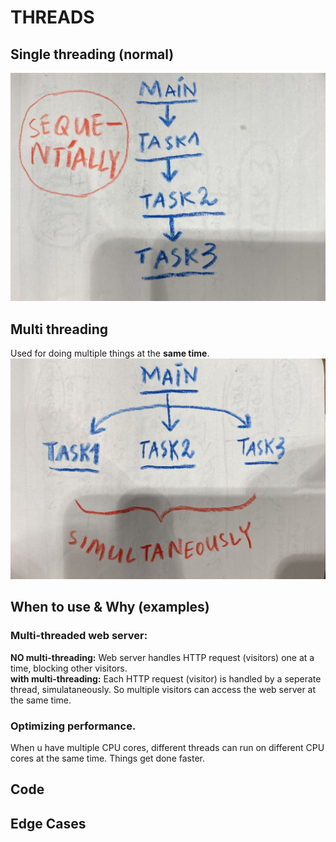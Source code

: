 # THREADS
## Single threading (normal)
![single threading](single_threading.jpeg)

## Multi threading 
Used for doing multiple things at the **same time**.
![multi threading](multi_threading.jpeg)

## When to use & Why (examples)
### Multi-threaded web server:  
**NO multi-threading:**
Web server handles HTTP request (visitors) one at a time, blocking other visitors.  
**with multi-threading:**
Each HTTP request (visitor) is handled by a seperate thread, simulataneously. So multiple visitors can access the web server at the same time. 

### Optimizing performance.
When u have multiple CPU cores, different threads can run on different CPU cores at the same time. Things get done faster.

## Code
## Edge Cases
